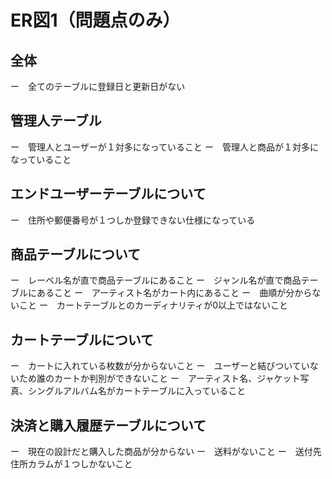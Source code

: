 # ER図1（問題点のみ）
## 全体
ー　全てのテーブルに登録日と更新日がない

## 管理人テーブル
ー　管理人とユーザーが１対多になっていること
ー　管理人と商品が１対多になっていること


## エンドユーザーテーブルについて
ー　住所や郵便番号が１つしか登録できない仕様になっている

## 商品テーブルについて
ー　レーベル名が直で商品テーブルにあること
ー　ジャンル名が直で商品テーブルにあること
ー　アーティスト名がカート内にあること
ー　曲順が分からないこと
ー　カートテーブルとのカーディナリティが0以上ではないこと

## カートテーブルについて
ー　カートに入れている枚数が分からないこと
ー　ユーザーと結びついていないため誰のカートか判別ができないこと
ー　アーティスト名、ジャケット写真、シングルアルバム名がカートテーブルに入っていること


## 決済と購入履歴テーブルについて 
ー　現在の設計だと購入した商品が分からない
ー　送料がないこと
ー　送付先住所カラムが１つしかないこと


